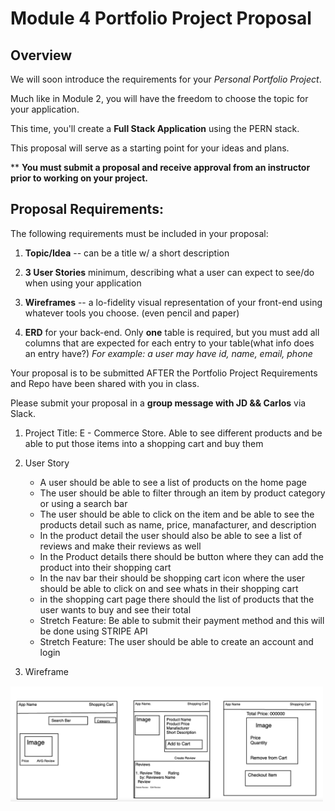 # Module 4 Portfolio Project Proposal

## Overview

We will soon introduce the requirements for your _Personal Portfolio Project_.

Much like in Module 2, you will have the freedom to choose the topic for your application.

This time, you'll create a **Full Stack Application** using the PERN stack.


This proposal will serve as a starting point for your ideas and plans.

\*\* **You must submit a proposal and receive approval from an instructor prior to working on your project.**

## Proposal Requirements:

The following requirements must be included in your proposal:

1. **Topic/Idea** -- can be a title w/ a short description

1. **3 User Stories** minimum, describing what a user can expect to see/do when using your application

1. **Wireframes** -- a lo-fidelity visual representation of your front-end using whatever tools you choose. (even pencil and paper)

1. **ERD** for your back-end. Only **one** table is required, but you must add all columns that are expected for each entry to your table(what info does an entry have?)
_For example: a user may have id, name, email, phone_

Your proposal is to be submitted AFTER the Portfolio Project Requirements and Repo have been shared with you in class. 

Please submit your proposal in a **group message with JD && Carlos** via Slack.


1. Project Title: E - Commerce Store. Able to see different products and be able to put those items into a shopping cart and buy them

2. User Story
    * A user should be able to see a list of products on the home page
    * The user should be able to filter through an item by product category or using a search bar 
    * The user should be able to click on the item and be able to see the products detail such as name, price, manafacturer, and description
    * In the product detail the user should also be able to see a list of reviews and make their reviews as well
    * In the Product details there should be button where they can add the product into their shopping cart 
    * In the nav bar their should be shopping cart icon where the user should be able to click on and see whats in their shopping cart 
    * in the shopping cart page there should the list of products that the user wants to buy and see their total 
    * Stretch Feature: Be able to submit their payment method and this will be done using STRIPE API 
    * Stretch Feature: The user should be able to create an account and login

3. Wireframe 

<img src="/WireFrame.png" width="500"/>

    
    

